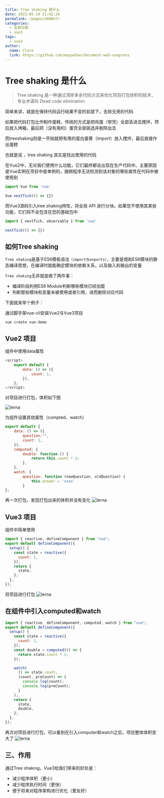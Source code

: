 ```yaml
---
title: Tree shaking 是什么
date: 2023-05-19 21:02:24
permalink: /pages/d488e7/
categories: 
  - 全部分类
  - vue3
tags: 
  - vue3
author: 
  name: Clare
  link: https://github.com/mayaohan/document-web-vuepress
---
```

# Tree shaking 是什么


> Tree shaking 是一种通过清除多余代码方式来优化项目打包体积的技术，专业术语叫 Dead code elimination

<!-- more -->

简单来讲，就是在保持代码运行结果不变的前提下，去除无用的代码

如果把代码打包比作制作蛋糕，传统的方式是把鸡蛋（带壳）全部丢进去搅拌，然后放入烤箱，最后把（没有用的）蛋壳全部挑选并剔除出去

而treeshaking则是一开始就把有用的蛋白蛋黄（import）放入搅拌，最后直接作出蛋糕

也就是说 ，tree shaking 其实是找出使用的代码

在Vue2中，无论我们使用什么功能，它们最终都会出现在生产代码中。主要原因是Vue实例在项目中是单例的，捆绑程序无法检测到该对象的哪些属性在代码中被使用到
``` js
import Vue from 'vue'
 
Vue.nextTick(() => {})
```
而Vue3源码引入tree shaking特性，将全局 API 进行分块。如果您不使用其某些功能，它们将不会包含在您的基础包中
``` js
import { nextTick, observable } from 'vue'
 
nextTick(() => {})
```
如何Tree shaking
-----

```Tree shaking```是基于ES6模板语法```（import与exports）```，主要是借助ES6模块的静态编译思想，在编译时就能确定模块的依赖关系，以及输入和输出的变量

```Tree shaking```无非就是做了两件事：

+ 编译阶段利用ES6 Module判断哪些模块已经加载
+ 判断那些模块和变量未被使用或者引用，进而删除对应代码

下面就来举个例子：

通过脚手架vue-cli安装Vue2与Vue3项目
```
vue create vue-demo
```


Vue2 项目
--------
组件中使用data属性
``` js
<script>
    export default {
        data: () => ({
            count: 1,
        }),
    };
</script>
````
对项目进行打包，体积如下图

![lerna](/document-web-vuepress/images/treeshaking1.webp)

为组件设置其他属性（compted、watch）
``` js
export default {
    data: () => ({
        question:"", 
        count: 1,
    }),
    computed: {
        double: function () {
            return this.count * 2;
        },
    },
    watch: {
        question: function (newQuestion, oldQuestion) {
            this.answer = 'xxxx'
        }
};
```
再一次打包，发现打包出来的体积并没有变化
![lerna](/document-web-vuepress/images/treeshaking2.webp)

Vue3 项目
--------
组件中简单使用
``` js
import { reactive, defineComponent } from "vue";
export default defineComponent({
  setup() {
    const state = reactive({
      count: 1,
    });
    return {
      state,
    };
  },
});
```
将项目进行打包
![lerna](/document-web-vuepress/images/treeshaking3.webp)

在组件中引入computed和watch
-----------------------
``` js
import { reactive, defineComponent, computed, watch } from "vue";
export default defineComponent({
  setup() {
    const state = reactive({
      count: 1,
    });
    const double = computed(() => {
      return state.count * 2;
    });

    watch(
      () => state.count,
      (count, preCount) => {
        console.log(count);
        console.log(preCount);
      }
    );
    return {
      state,
      double,
    };
  },
});
```
再次对项目进行打包，可以看到在引入computer和watch之后，项目整体体积变大了
![lerna](/document-web-vuepress/images/treeshaking4.webp)

三、作用
------
通过Tree shaking，Vue3给我们带来的好处是：

+ 减少程序体积（更小）
+ 减少程序执行时间（更快）
+ 便于将来对程序架构进行优化（更友好）